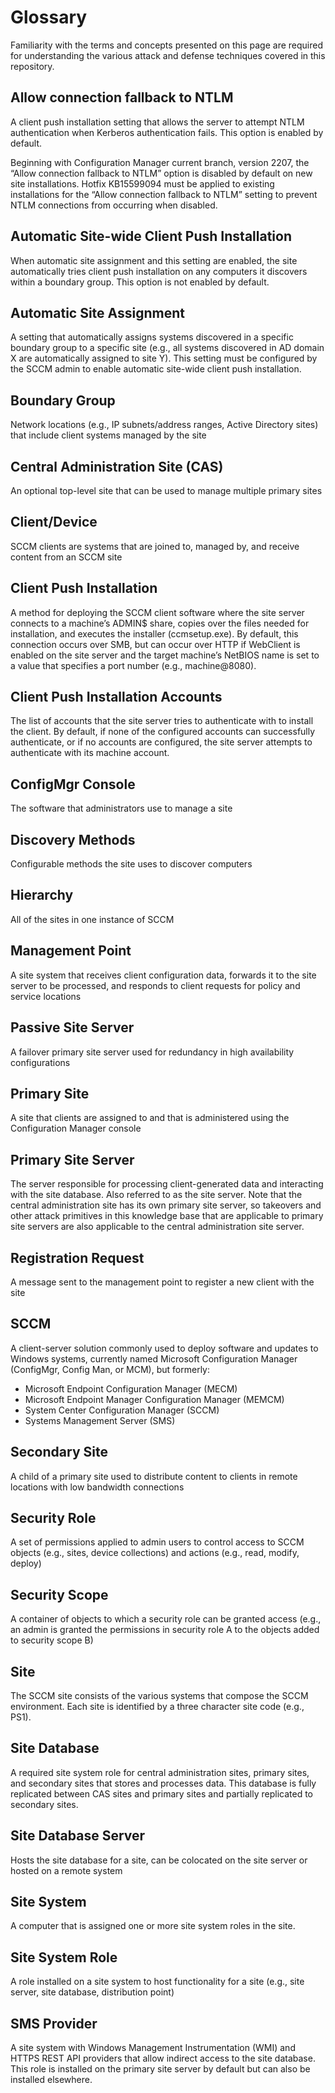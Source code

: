 # Glossary
Familiarity with the terms and concepts presented on this page are required for understanding the various attack and defense techniques covered in this repository.

## Allow connection fallback to NTLM
A client push installation setting that allows the server to attempt NTLM authentication when Kerberos authentication fails. This option is enabled by default.

Beginning with Configuration Manager current branch, version 2207, the “Allow connection fallback to NTLM” option is disabled by default on new site installations. Hotfix KB15599094 must be applied to existing installations for the “Allow connection fallback to NTLM” setting to prevent NTLM connections from occurring when disabled.

## Automatic Site-wide Client Push Installation
When automatic site assignment and this setting are enabled, the site automatically tries client push installation on any computers it discovers within a boundary group. This option is not enabled by default.

## Automatic Site Assignment
A setting that automatically assigns systems discovered in a specific boundary group to a specific site (e.g., all systems discovered in AD domain X are automatically assigned to site Y). This setting must be configured by the SCCM admin to enable automatic site-wide client push installation.

## Boundary Group
Network locations (e.g., IP subnets/address ranges, Active Directory sites) that include client systems managed by the site

## Central Administration Site (CAS)
An optional top-level site that can be used to manage multiple primary sites

## Client/Device
SCCM clients are systems that are joined to, managed by, and receive content from an SCCM site

## Client Push Installation
A method for deploying the SCCM client software where the site server connects to a machine’s ADMIN$ share, copies over the files needed for installation, and executes the installer (ccmsetup.exe). By default, this connection occurs over SMB, but can occur over HTTP if WebClient is enabled on the site server and the target machine’s NetBIOS name is set to a value that specifies a port number (e.g., machine@8080).

## Client Push Installation Accounts
The list of accounts that the site server tries to authenticate with to install the client. By default, if none of the configured accounts can successfully authenticate, or if no accounts are configured, the site server attempts to authenticate with its machine account.

## ConfigMgr Console
The software that administrators use to manage a site

## Discovery Methods
Configurable methods the site uses to discover computers

## Hierarchy
All of the sites in one instance of SCCM

## Management Point
A site system that receives client configuration data, forwards it to the site server to be processed, and responds to client requests for policy and service locations

## Passive Site Server
A failover primary site server used for redundancy in high availability configurations

## Primary Site
A site that clients are assigned to and that is administered using the Configuration Manager console

## Primary Site Server
The server responsible for processing client-generated data and interacting with the site database. Also referred to as the site server. Note that the central administration site has its own primary site server, so takeovers and other attack primitives in this knowledge base that are applicable to primary site servers are also applicable to the central administration site server.

## Registration Request
A message sent to the management point to register a new client with the site

## SCCM
A client-server solution commonly used to deploy software and updates to Windows systems, currently named Microsoft Configuration Manager (ConfigMgr, Config Man, or MCM), but formerly:
- Microsoft Endpoint Configuration Manager (MECM)
- Microsoft Endpoint Manager Configuration Manager (MEMCM)
- System Center Configuration Manager (SCCM)
- Systems Management Server (SMS)

## Secondary Site
A child of a primary site used to distribute content to clients in remote locations with low bandwidth connections

## Security Role
A set of permissions applied to admin users to control access to SCCM objects (e.g., sites, device collections) and actions (e.g., read, modify, deploy)

## Security Scope
A container of objects to which a security role can be granted access (e.g., an admin is granted the permissions in security role A to the objects added to security scope B)

## Site
The SCCM site consists of the various systems that compose the SCCM environment. Each site is identified by a three character site code (e.g., PS1).

## Site Database
A required site system role for central administration sites, primary sites, and secondary sites that stores and processes data. This database is fully replicated between CAS sites and primary sites and partially replicated to secondary sites.

## Site Database Server
Hosts the site database for a site, can be colocated on the site server or hosted on a remote system

## Site System
A computer that is assigned one or more site system roles in the site.

## Site System Role
A role installed on a site system to host functionality for a site (e.g., site server, site database, distribution point)

## SMS Provider
A site system with Windows Management Instrumentation (WMI) and HTTPS REST API providers that allow indirect access to the site database. This role is installed on the primary site server by default but can also be installed elsewhere.